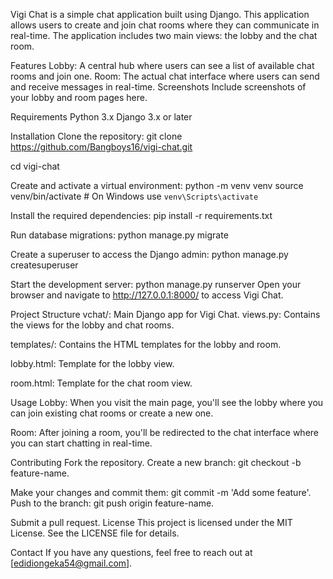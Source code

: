 
Vigi Chat is a simple chat application built using Django. This application allows users to create and join chat rooms where they can communicate in real-time. The application includes two main views: the lobby and the chat room.

Features
Lobby: A central hub where users can see a list of available chat rooms and join one.
Room: The actual chat interface where users can send and receive messages in real-time.
Screenshots
Include screenshots of your lobby and room pages here.

Requirements
Python 3.x
Django 3.x or later

Installation
Clone the repository:
git clone https://github.com/Bangboys16/vigi-chat.git

cd vigi-chat

Create and activate a virtual environment:
python -m venv venv
source venv/bin/activate  # On Windows use `venv\Scripts\activate`

Install the required dependencies:
pip install -r requirements.txt

Run database migrations:
python manage.py migrate

Create a superuser to access the Django admin:
python manage.py createsuperuser

Start the development server:
python manage.py runserver
Open your browser and navigate to http://127.0.0.1:8000/ to access Vigi Chat.

Project Structure
vchat/: Main Django app for Vigi Chat.
views.py: Contains the views for the lobby and chat rooms.

templates/: Contains the HTML templates for the lobby and room.

lobby.html: Template for the lobby view.

room.html: Template for the chat room view.

Usage
Lobby: When you visit the main page, you'll see the lobby where you can join existing chat rooms or create a new one.

Room: After joining a room, you'll be redirected to the chat interface where you can start chatting in real-time.

Contributing
Fork the repository.
Create a new branch: git checkout -b feature-name.

Make your changes and commit them: git commit -m 'Add some feature'.
Push to the branch: git push origin feature-name.

Submit a pull request.
License
This project is licensed under the MIT License. See the LICENSE file for details.

Contact
If you have any questions, feel free to reach out at [edidiongeka54@gmail.com].

